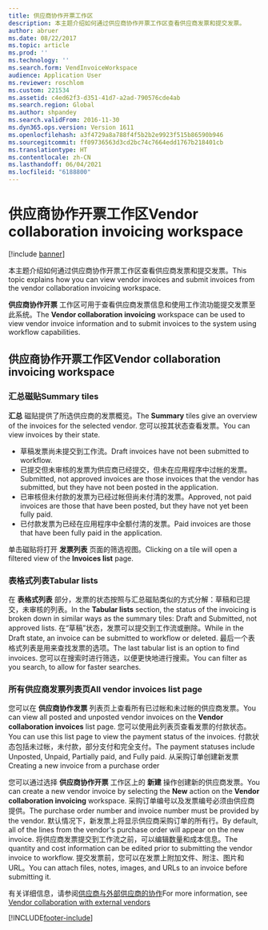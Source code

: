 ```yaml
---
title: 供应商协作开票工作区
description: 本主题介绍如何通过供应商协作开票工作区查看供应商发票和提交发票。
author: abruer
ms.date: 08/22/2017
ms.topic: article
ms.prod: ''
ms.technology: ''
ms.search.form: VendInvoiceWorkspace
audience: Application User
ms.reviewer: roschlom
ms.custom: 221534
ms.assetid: c4ed62f3-d351-41d7-a2ad-790576cde4ab
ms.search.region: Global
ms.author: shpandey
ms.search.validFrom: 2016-11-30
ms.dyn365.ops.version: Version 1611
ms.openlocfilehash: a3f4729a8a788f4f5b2b2e9923f515b86590b946
ms.sourcegitcommit: ff09736563d3cd2bc74c7664edd1767b218401cb
ms.translationtype: HT
ms.contentlocale: zh-CN
ms.lasthandoff: 06/04/2021
ms.locfileid: "6188800"
---
```

# <a name="vendor-collaboration-invoicing-workspace"></a><span data-ttu-id="8ace9-103">供应商协作开票工作区</span><span class="sxs-lookup"><span data-stu-id="8ace9-103">Vendor collaboration invoicing workspace</span></span>

[!include [banner](../includes/banner.md)]

<span data-ttu-id="8ace9-104">本主题介绍如何通过供应商协作开票工作区查看供应商发票和提交发票。</span><span class="sxs-lookup"><span data-stu-id="8ace9-104">This topic explains how you can view vendor invoices and submit invoices from the vendor collaboration invoicing workspace.</span></span>

<span data-ttu-id="8ace9-105">**供应商协作开票** 工作区可用于查看供应商发票信息和使用工作流功能提交发票至此系统。</span><span class="sxs-lookup"><span data-stu-id="8ace9-105">The **Vendor collaboration invoicing** workspace can be used to view vendor invoice information and to submit invoices to the system using workflow capabilities.</span></span>


## <a name="vendor-collaboration-invoicing-workspace"></a><span data-ttu-id="8ace9-106">供应商协作开票工作区</span><span class="sxs-lookup"><span data-stu-id="8ace9-106">Vendor collaboration invoicing workspace</span></span>

### <a name="summary-tiles"></a><span data-ttu-id="8ace9-107">汇总磁贴</span><span class="sxs-lookup"><span data-stu-id="8ace9-107">Summary tiles</span></span>

<span data-ttu-id="8ace9-108">**汇总** 磁贴提供了所选供应商的发票概览。</span><span class="sxs-lookup"><span data-stu-id="8ace9-108">The **Summary** tiles give an overview of the invoices for the selected vendor.</span></span> <span data-ttu-id="8ace9-109">您可以按其状态查看发票。</span><span class="sxs-lookup"><span data-stu-id="8ace9-109">You can view invoices by their state.</span></span>
-   <span data-ttu-id="8ace9-110">草稿发票尚未提交到工作流。</span><span class="sxs-lookup"><span data-stu-id="8ace9-110">Draft invoices have not been submitted to workflow.</span></span>
-   <span data-ttu-id="8ace9-111">已提交但未审核的发票为供应商已经提交，但未在应用程序中过帐的发票。</span><span class="sxs-lookup"><span data-stu-id="8ace9-111">Submitted, not approved invoices are those invoices that the vendor has submitted, but they have not been posted in the application.</span></span>
-   <span data-ttu-id="8ace9-112">已审核但未付款的发票为已经过帐但尚未付清的发票。</span><span class="sxs-lookup"><span data-stu-id="8ace9-112">Approved, not paid invoices are those that have been posted, but they have not yet been fully paid.</span></span>
-   <span data-ttu-id="8ace9-113">已付款发票为已经在应用程序中全额付清的发票。</span><span class="sxs-lookup"><span data-stu-id="8ace9-113">Paid invoices are those that have been fully paid in the application.</span></span>

<span data-ttu-id="8ace9-114">单击磁贴将打开 **发票列表** 页面的筛选视图。</span><span class="sxs-lookup"><span data-stu-id="8ace9-114">Clicking on a tile will open a filtered view of the **Invoices list** page.</span></span>

### <a name="tabular-lists"></a><span data-ttu-id="8ace9-115">表格式列表</span><span class="sxs-lookup"><span data-stu-id="8ace9-115">Tabular lists</span></span>

<span data-ttu-id="8ace9-116">在 **表格式列表** 部分，发票的状态按照与汇总磁贴类似的方式分解：草稿和已提交，未审核的列表。</span><span class="sxs-lookup"><span data-stu-id="8ace9-116">In the **Tabular lists** section, the status of the invoicing is broken down in similar ways as the summary tiles: Draft and Submitted, not approved lists.</span></span> <span data-ttu-id="8ace9-117">在“草稿”状态，发票可以提交到工作流或删除。</span><span class="sxs-lookup"><span data-stu-id="8ace9-117">While in the Draft state, an invoice can be submitted to workflow or deleted.</span></span> <span data-ttu-id="8ace9-118">最后一个表格式列表是用来查找发票的选项。</span><span class="sxs-lookup"><span data-stu-id="8ace9-118">The last tabular list is an option to find invoices.</span></span> <span data-ttu-id="8ace9-119">您可以在搜索时进行筛选，以便更快地进行搜索。</span><span class="sxs-lookup"><span data-stu-id="8ace9-119">You can filter as you search, to allow for faster searches.</span></span>

### <a name="all-vendor-invoices-list-page"></a><span data-ttu-id="8ace9-120">所有供应商发票列表页</span><span class="sxs-lookup"><span data-stu-id="8ace9-120">All vendor invoices list page</span></span>

<span data-ttu-id="8ace9-121">您可以在 **供应商协作发票** 列表页上查看所有已过帐和未过帐的供应商发票。</span><span class="sxs-lookup"><span data-stu-id="8ace9-121">You can view all posted and unposted vendor invoices on the **Vendor collaboration invoices** list page.</span></span> <span data-ttu-id="8ace9-122">您可以使用此列表页查看发票的付款状态。</span><span class="sxs-lookup"><span data-stu-id="8ace9-122">You can use this list page to view the payment status of the invoices.</span></span> <span data-ttu-id="8ace9-123">付款状态包括未过帐，未付款，部分支付和完全支付。</span><span class="sxs-lookup"><span data-stu-id="8ace9-123">The payment statuses include Unposted, Unpaid, Partially paid, and Fully paid.</span></span>
<span data-ttu-id="8ace9-124">从采购订单创建新发票</span><span class="sxs-lookup"><span data-stu-id="8ace9-124">Creating a new invoice from a purchase order</span></span>

<span data-ttu-id="8ace9-125">您可以通过选择 **供应商协作开票** 工作区上的 **新建** 操作创建新的供应商发票。</span><span class="sxs-lookup"><span data-stu-id="8ace9-125">You can create a new vendor invoice by selecting the **New** action on the **Vendor collaboration invoicing** workspace.</span></span> <span data-ttu-id="8ace9-126">采购订单编号以及发票编号必须由供应商提供。</span><span class="sxs-lookup"><span data-stu-id="8ace9-126">The purchase order number and invoice number must be provided by the vendor.</span></span> <span data-ttu-id="8ace9-127">默认情况下，新发票上将显示供应商采购订单的所有行。</span><span class="sxs-lookup"><span data-stu-id="8ace9-127">By default, all of the lines from the vendor's purchase order will appear on the new invoice.</span></span> <span data-ttu-id="8ace9-128">将供应商发票提交到工作流之前，可以编辑数量和成本信息。</span><span class="sxs-lookup"><span data-stu-id="8ace9-128">The quantity and cost information can be edited prior to submitting the vendor invoice to workflow.</span></span> <span data-ttu-id="8ace9-129">提交发票前，您可以在发票上附加文件、附注、图片和 URL。</span><span class="sxs-lookup"><span data-stu-id="8ace9-129">You can attach files, notes, images, and URLs to an invoice before submitting it.</span></span>

<span data-ttu-id="8ace9-130">有关详细信息，请参阅[供应商与外部供应商的协作](../../supply-chain/procurement/vendor-collaboration-work-external-vendors.md)</span><span class="sxs-lookup"><span data-stu-id="8ace9-130">For more information, see [Vendor collaboration with external vendors](../../supply-chain/procurement/vendor-collaboration-work-external-vendors.md)</span></span>





[!INCLUDE[footer-include](../../includes/footer-banner.md)]